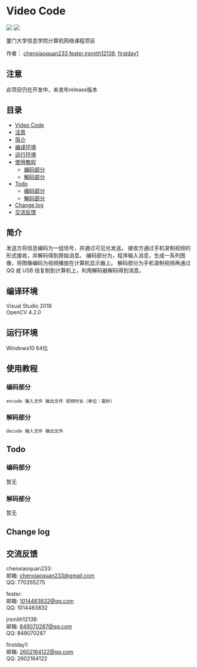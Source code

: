 # Video Code

![](https://img.shields.io/badge/build-passing-brightgreen)
![](https://img.shields.io/badge/dependencies-opencv4.2.0-brightgreen)

厦门大学信息学院计算机网络课程项目

作者： [chenxiaoquan233](https://github.com/chenxiaoquan233),[fester](https://github.com/ferster),[jrsmith12138](https://github.com/jrsmith12138),
[firstday1](https://github.com/firstday1)

## 注意

此项目仍在开发中，未发布release版本

<!-- TOC -->
## 目录

- [Video Code](#video-code)
- [注意](#注意)
- [简介](#简介)
- [编译环境](#编译环境)
- [运行环境](#运行环境)
- [使用教程](#使用教程)
  * [编码部分](#编码部分)
  * [解码部分](#解码部分)
- [Todo](#todo)
  * [编码部分](#编码部分)
  * [解码部分](#解码部分)
- [Change log](#change-log)
- [交流反馈](#交流反馈)
<!-- /TOC -->

## 简介
发送方将信息编码为一组信号，并通过可见光发送。 接收方通过手机录制视频的形式接收，并解码得到原始消息。  编码部分为，程序输入消息，生成一系列图像，将图像编码为视频播放在计算机显示器上。 解码部分为手机录制视频再通过 QQ 或 USB 线复制到计算机上，利用解码器解码得到消息。

## 编译环境
Visual Studio 2019  
OpenCV 4.2.0
## 运行环境
Windows10 64位
## 使用教程

### 编码部分
```
encode 输入文件 输出文件 视频时长（单位：毫秒）
```
### 解码部分
```
decode 输入文件 输出文件
```
## Todo
### 编码部分
暂无
### 解码部分
暂无
## Change log

## 交流反馈
chenxiaoquan233:  
邮箱: chenxiaoquan233@gmail.com  
QQ: 770355275

fester:  
邮箱: 1014483832@qq.com  
QQ: 1014483832

jrsmith12138:  
邮箱: 849070287@qq.com  
QQ: 849070287

firstday1:  
邮箱: 2602164122@qq.com  
QQ: 2602164122

